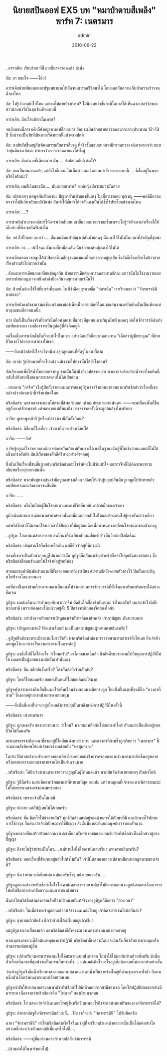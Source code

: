 ﻿---
title: 'นิยายสปินออฟ EX5 บท "หมาป่าดาบสีเพลิง" พาร์ท 7: เนตรมาร'
description: 'นิยายสปินออฟ EX5 บท "หมาป่าดาบสีเพลิง" พาร์ท 7: เนตรมาร'
date: 2016-06-22
image: "@assets/blog/EX5-22.webp"
imageAlt: re zero EX5 แปลไทย
categories: [ex5]
author: admin
tags: [rezeroex5]
hideToc: true
---
.
อาราเคีย: เรียบร้อย ทีนี้นายก็น่าจะรอดแล้ว ล่ะมั้ง

อัล: อา ขอบใจ ――โอ๊ย!

อาราเคียช่วยพันแผลและปฐมพยาบาลให้อัลจนเขารอดชีวิตมาได้ โดยแลกกับความเจ็บปวดรวดร้าวจนน้ำตาไหล

อัล: ไม่รู้ว่าถามช้าไปไหม แต่เธอไม่อายบ้างเหรอ? ไม่นึกเลยว่าชั้นจะมีโอกาสได้เห็นฉากเซอร์วิสของสาวน้อยน่ารักในชุดวันเกิดแบบนี้

อาราเคีย: มีอะไรแปลกงั้นเหรอ?

จนถึงตอนนี้อาราเคียก็ยังอยู่สภาพเปลือยเปล่า อัลประเมินด้วยสายตาว่าเธอน่าจะอายุประมาณ 12-13 ปี ซึ่งน่าจะเป็นวัยที่เขินอายเรื่องพวกนี้แล้วตามปกติ

อัล: สงสัยมันขึ้นอยู่กับวัฒนธรรมกับการเลี้ยงดู ที่จริงชั้นชอบแนวสาวมีทรวดทรงองค์เอวมากกว่า แบบว่าหุ่นดินระเบิดน่ะ ท่าทางว่าเราจะรอดตายมาได้ทั้งคู่

อาราเคีย: มีแค่นายที่เฉียดตาย ฉัน.... ยังปลอดภัยดี ล่ะมั้ง?

อัล: เธอเป็นคนถามแท้ๆ แต่ยังไงก็เถอะ ได้เห็นสาวผมเงินตอนกำลังจะตายแบบนี้.... นี่ชั้นอยู่ในนรกหรือไงกันนะ?

อาราเคีย: ผมสีเงินของฉัน.... มันแปลกเหรอ? องค์หญิงมักจะชมว่ามันสวย

อัล: เปล่าเลยๆ แค่พูดกับตัวเองน่ะ ปัญหาส่วนตัวของชั้นเอง ไม่เกี่ยวเธอเลย คุณหนู ――พอดีมีความทรงจำไม่ดีเกี่ยวกับผมสีเงินน่ะ มันทำให้ชั้นจำได้ว่าตัวเองเป็นไอ้งั่งไร้ประโยชน์ขนาดไหน

อาราเคีย: ....?

การตำหนิตัวเองของอัลทำให้อาราเคียสับสน เขายิ้มออกมาอย่างขมขื่นเพราะไม่รู้ว่าตัวเองเล่าเรื่องนี้ให้เด็กสาวที่พึ่งเจอกันฟังทำไม

อัล: อย่าใส่ใจเลย แบบว่า.... ชั้นเคยมีคนสำคัญ แต่ดันช่วยคนๆ นั้นเอาไว้ไม่ได้ในเวลาที่สำคัญที่สุดน่ะ

อาราเคีย: อา.... เข้าใจนะ ฉันเองก็เหมือนกัน ฉันช่วยองค์หญิงเอาไว้ไม่ได้

อาราเคียคอตก เธอลูบไล้ผ้าปิดตาซึ่งหลักฐานของแผลใจแห่งความสูญเสีย ซึ่งอัลก็เลือกที่จะไม่ก้าวก่ายเรื่องส่วนตัวไปมากกว่านั้น

.
อัลและอาราเคียแลกเปลี่ยนข้อมูลกัน ฝ่ายอาราเคียต้องการลดสะพานชักลง แต่ว่านั่นไม่ใช่งานง่ายเลย เพราะฝ่ายกบฏน่าจะผนึกกำลังป้องกันจุดยุทธศาสตร์นั้นไว้

อัล: ฝ่ายนั้นต้องใช้ไพ่ที่แกร่งที่สุดแน่ ไพ่ที่ว่าคืออสุรกายชื่อ "ฮอร์เน็ต" เราเรียกเธอว่า "จักรพรรดินีทาสดาบ"

อาราเคียยังคงกังขาความแข็งแกร่งของฮอร์เน็ตเนื่องจากอัลที่โดนเธอเล่นงานมายับเยินนั้นเป็นเพียงแค่ตาลุงแขนเดียวคนหนึ่ง

ทว่า มันก็เป็นเรื่องจริงที่ฮอร์เน็ตคือทาสดาบที่แกร่งที่สุดบนเกาะกินุนไฮฟ์ เผลอๆ ต่อให้จักรวรรดิส่งเก้าแม่ทัพเทวะมา เธอก็อาจจะเป็นคู่ต่อสู้ที่ตึงมืออยู่ดี

แต่ในเมื่ออาราเคียตั้งมั่นที่จะเข้าไปในเกาะ อย่างน้อยอัลก็อยากตอบแทน "เด็กสาวผู้มีพระคุณ" ที่ช่วยชีวิตเขาไว้ด้วยการนำทางให้เธอ

――ถึงแม้ว่าอัลตั้งใจจะวิ่งหนีหางจุกตูดตอนที่ศัตรูโผล่มาก็ตาม

อัล: เอาล่ะ รู้เป้าหมายที่จะไปแล้ว แต่เราจะไปตรงนั้นได้ยังไงก่อน?

อัลเอียงคอเพื่อให้น้ำไหลออกจากหู จากนั้นก็คำนึงถึงอุปสรรคแรก พวกเขาจะต้องว่ายน้ำจากโขดหินนี้กลับไปยังชายฝั่งของเกาะทาสดาบให้ได้เสียก่อน

.
ทาสดาบ "กาจีท" เริ่มรู้สึกกังขาต่อแผนการของอูบิรูค เขาจึงแอบมาสอบถามพริสซิลล่าว่าเรื่องที่เธอกล่าวอ้างก่อนหน้านี้จริงแท้แค่ไหน

พริสซิลล่า: นครหลวงจะตอบโต้ตามที่ข้าพเจ้าบอก เก้าแม่ทัพเทวะมาแน่นอน ――จะมากี่คนนั้นก็ขึ้นอยู่กับองค์จักรพรรดิ แต่พอพวกแม่ทัพมาถึง การจราจลครั้งนี้จะถูกล้มล้างในพริบตา

กาจีท: ดูเธอพูดเข้าสิ รู้หรือเปล่าว่าเรามีกันตั้งกี่คน?

พริสซิลล่า: มีกี่คนก็ไม่เกี่ยว เจ้าเองก็น่าจะสำเหนียกได้

กาจีท: ――อึก!

กาจีทรู้อยู่แก่ใจว่าพวกตนมิอาจต่อกรกับเก้าแม่ทัพเทวะได้ แต่ในฐานะนักสู้ที่ไม่เชิงอ่อนแอแต่ก็ไม่ได้แข็งแกร่งคับฟ้า มันมีเรื่องของศักดิ์ศรีบางอย่างค้ำคออยู่

ซึ่งนั่นเป็นเรื่องที่ชนชั้นสูงอย่างพริสซิลล่าและโจร่าห์คงไม่มีวันเข้าใจ และกาจีทก็ไม่คิดจะพยายามอธิบายเรื่องยุ่งยากเช่นนั้น

พริสซิลล่า: พวกพันธุ์ทางเช่นเจ้ามีอยู่สองทางเลือก ปล่อยให้เจ้าผู้ปลุกปลั่นนั่นจูงจมูกไปท้าทายเก้าแม่ทัพเทวะและล้มเหลวจนสิ้นชีพ

กาจีท: .....

พริสซิลล่า: หรือไม่ก็ต่อสู้ฝืนโชคชะตาและเอาชีวิตคืนกลับมาด้วยมือของเจ้าเอง

ดูผิวเผินสถานการณ์ของเหล่าทาสดาบนั้นเหมือนถอยกลับไม่ได้และต้องตรงไปสู่ทางตันอย่างเดียว

แต่พริสซิลล่าก็ได้เสนอให้พวกเขาใช้ปัญญาที่มีอยู่น้อยนิดเพื่อหาหนทางเปลี่ยนโชคชะตาของตัวเองดู

.
อูบิรูค: ไฮเคาน์เตสดราครอย สนใจมาที่ระเบียงกับผมมั้ยครับ? เห็นวิวชายฝั่งชัดดีนะ

พริสซิลล่า: เชิญชวนได้จืดชืดเหลือเกิน แต่ก็ดีกว่าอยู่ที่นี่กระมัง

ก่อนที่เธอจะปั่นหัวพวกกบฏไปมากกว่านั้น อูบิรูคก็กลับมาเชิญตัวพริสซิลล่าไปคุยกันสองต่อสอง ซึ่งพริสซิลล่าก็ตอบรับและให้โจร่าห์อยู่รอที่ห้อง

สายลมยามค่ำคืนพัดผ่านยามที่ทั้งสองออกมาถึงระเบียง สะพานชักยังคงยกตัวค้างไว้ ปิดกั้นเกาะกินุนไฮฟ์จากโลกภายนอก

แต่ที่ชายฝั่งตรงข้ามก็สามารถมองเห็นแสงไฟจากค่ายทหารจักรวรรดิที่ตั้งขึ้นมาเตรียมพร้อมรบได้อย่างชัดเจน

อูบิรูค: ผมอ่ะเห็นนะว่าท่านคุยกับพวกกาจีท ตัดสินใจเชื่องช้ากันเนอะ ว่าไหมครับ? ผมอ่ะเข้าใจนิสัยพวกเขาดี เพราะต้องคอยโน้มน้าวอยู่ตั้ง 5 ปีกว่าจะเลิกสองจิตสองใจกัน

พริสซิลล่า: อย่าบังอาจเทียบการเป่าหูของเจ้ากับราศีของข้าพเจ้า เจ้าสามัญชน มันหยาบคาย

อูบิรูค: เป่าหูเลยเหรอ? ฟังแล้วเจ็บแท้ ผมเป็นแค่สามัญชนผู้หยาบคายสินะครับ?

.
อูบิรูคยืนพิงขอบระเบียงแบบไม่ระวังตัว หากพริสซิลล่าต้องการ เธอสามารถฆ่าเขาทิ้งได้เลย ยิ่งเจ้าตัวเคยพูดไว้เองว่าเขาไร้ความสามารถในการต่อสู้

อูบิรูค: ลงมือไปก็ไม่ได้อะไร ว่าไหมครับ? มาไกลขนาดนี้แล้ว ถึงตัดศีรษะของผมไปก็หยุดการปฏิวัติไม่ได้ ผมแค่เป็นผู้มอบแรงผลักดันเท่านั้นเอง

พริสซิลล่า: หืม ผลักดันงั้นหรือ? ใครกันล่ะที่เจ้าผลักดัน?

อูบิรูค: ใครก็ได้หมดครับ ขอแค่เป็นคนที่ไม่ค่อยคิดอะไรมาก

อูบิรูคหัวเราะพลางดึงเสื้อขึ้นเผยให้เห็นเรือนร่างผอมบางติดกระดูก โดยสิ่งที่เตะตาที่สุดก็คือ "ดวงตาที่สาม" ซึ่งงอกอยู่กลางหน้าอกของชายหนุ่ม

――สิ่งนั้นนี่เองที่น่าจะอยู่เบื้องหลังการปลุกปั่นเพลิงแห่งการปฏิวัติในครั้งนี้

พริสซิลล่า: เผ่าเนตรมาร

อูบิรูค: ถูกเผงครับ ของหายากเนอะ ว่าไหม? พวกผมเหลือกันไม่เยอะเท่าไหร่ ตัวผมอ่ะเป็นเพียงผู้รอดชีวิตไม่กี่คนครับ

เผ่าเนตรมารจะมีดวงตาที่สามอยู่ที่ใดสักแห่งบนร่างกาย และดวงตาที่สามซึ่งถูกเรียกว่า "เนตรมาร" นี้จะมอบพลังพิเศษให้แก่เจ้าของร่างคล้ายกับ "พรคุ้มครอง"

ในประวัติศาสตร์ของประเทศวอลลาเคีย มีสงครามแย่งชิงการครอบครองเผ่าเนตรมารเกิดขึ้นอยู่หลายครั้งหลายคราจนพวกเขาตายจากไปเป็นจำนวนมาก

.
พริสซิลล่า: ได้ยินว่าเผ่าเนตรมารควรจะสูญพันธุ์ไปหมดแล้ว พวกมันจัดว่าหายากพอๆ กับเผ่าโอนิ

อูบิรูค: รู้ดีนี่ครับ ผมอ่ะคือสมาชิกของเผ่าที่หายากที่สุด อะแฮ่ม แต่ว่าเหตุผลที่เจ้าของเกาะพิศวาสผมน่ะไม่ใช่เพราะเนตรมารของผมหรอกนะ

พริสซิลล่า: เพราะเจ้าเป็นโสเภณี

อูบิรูค: น่าอาย แต่ก็ปฏิเสธไม่ได้เลยครับ

พริสซิลล่า: หึ่ม มีอะไรให้น่าอายกัน? ทุกชีวิตล้วนแต่อยู่รอดด้วยการใช้ทักษะที่มี และถ้าหากไร้ทักษะการใช้อาวุธ ก็แสดงว่าเจ้ามีทักษะการใช้ปัญญา สิ่งนั้นนี่แหละที่แยกมนุษย์เราจากเดรัจฉาน

อูบิรูคเผยรอยยิ้มเศร้าสร้อยออกมา แต่เขาก็ยอมรับคำเชยชมและยอมรับว่าพริสซิลล่าเป็นเด็กสาวผู้ทรงปัญญา

อูบิรูค: ถึงจะไม่รู้ว่าท่านเป็นใคร.... แต่ท่านไม่ใช่ไฮเคาน์เตสเซรีน่า ดราครอยสินะครับ?

พริสซิลล่า: บอกเรื่องที่ชัดเจนอยู่แล้วไปทำไมกัน? เจ้ามิได้สมองกลวงเปล่าเหมือนพวกลูกหาบของเจ้านี่?

อูบิรูค: นึกว่าท่านจะตีเนียนต่อ แต่ยอมรับซึ่งๆ หน้าเลยนะครับ....

อูบิรูคดูออกแล้วว่าพริสซิลล่าไม่ใช่ไฮเคาน์เตสดราครอย แต่เขาไม่คิดจะบอกพวกลูกน้องและเลือกเจรจาให้พริสซิลล่าอย่ามาขัดขวางแผนการของฝ่ายเขา

นั่นทำให้พริสซิลล่ามองออกเสียทีว่าเป้าหมายที่แท้จริงของอูบิรูคก็คือการ "ถ่วงเวลา"

.
พริสซิลล่า: ในเมื่อข้าพเจ้าดูออกแล้วว่าเจ้าวางแผนอะไรอยู่ เจ้าคิดจะทำเช่นไรต่อกันล่ะ?

อูบิรูค: ยุ่งยากแล้วสิครับ นึกว่ากำลังได้เปรียบอยู่แล้วเชียว

แม้อูบิรูคจะเอาเสื้อลงแล้ว แต่พริสซิลล่าก็ยังคงระแวงเนตรมารบนหน้าอกเขาอยู่

หากเนตรมารดวงนี้คือต้นเหตุของการปฏิวัติ พริสซิลล่าก็เดาว่ามันน่าจะมีพลังเกี่ยวกับการควบคุมหรืออ่านอารมณ์ของผู้อื่น

อูบิรูค: เปล่าครับ เนตรมารของผมไม่ได้สะดวกแบบนั้นหรอก ไม่น่าใช้ได้ผลกับท่านด้วยซ้ำครับ ดังนั้นตัวเลือกที่ฉลาดที่สุดน่าจะเป็นการเก็บท่านทิ้ง.... แต่ผมอ่ะติดใจอะไรอยู่เล็กน้อยเลยไม่อยากทำอย่างงั้น

ว่าแล้วอูบิรูคจึงดีดนิ้วเรียกทาสดาบออกมาสองคน คนหนึ่งเป็นชายร่างใหญ่ที่สวมชุดเกราะทั้งตัว อีกคนหนึ่งตัวเล็กกว่าคนแรกและเปลือยท่อนบน

อูบิรูคกำชับให้ทาสดาบสองคนพาตัวพริสซิลล่าไปกักตัวแยกจากสามีของเธอ โดยให้ปฏิบัติต่อเธออย่างมีมารยาท เนื่องจากว่าพริสซิลล่าคือ "ไพ่ตาย" ของฝ่ายพวกตน

พริสซิลล่า: โฮ่ แสดงว่าเจ้ามีแผนอะไรอยู่งั้นหรือ? แผนอะไรถึงจะต่อต้านแม่ทัพขององค์จักรพรรดิได้?

อูบิรูค: ถ้าหากศัตรูคือจักรพรรดิแล้วล่ะก็.... ฝั่งเราก็จะส่ง "จักรพรรดินี" ไปรับมือครับ

ฉายา "จักรพรรดินี" ทำให้พริสซิลล่าตงิดใจขึ้นมา ผู้ที่จะเรียกตัวเองด้วยฉายานั้นเป็นได้แค่อย่างใดอย่างหนึ่งระหว่างตัวตลกสติเพี้ยนหรือไม่ก็....

พริสซิลล่า: ――ผู้ที่แกร่งพอจะท้าทายบัลลังก์จักรพรรดิ

.
(อ่านต่อได้ในพาร์ทต่อไป)


